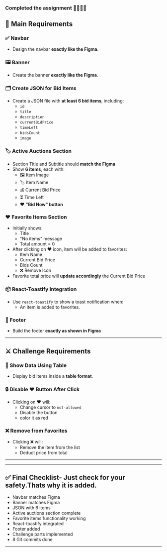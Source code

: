 ### Completed the assignment 🎉✅✅😍

## 📌 **Main Requirements**

### ✅ Navbar

- Design the navbar **exactly like the Figma**.

### 🖼️ Banner

- Create the banner **exactly like the Figma**.

### 🗂️ Create JSON for Bid Items

- Create a JSON file with **at least 6 bid items**, including:
  - `id`
  - `title`
  - `description`
  - `currentBidPrice`
  - `timeLeft`
  - `bidsCount`
  - `image`

### 🏷️ Active Auctions Section

- Section Title and Subtitle should **match the Figma**
- Show **6 items**, each with:
  - 🖼️ Item Image
  - 🏷️ Item Name
  - 💰 Current Bid Price
  - ⏳ Time Left
  - ❤️ **"Bid Now" button**

### ❤️ Favorite Items Section

- Initially shows:
  - Title
  - "No items" message
  - Total amount = 0
- After clicking on ❤️ icon, item will be added to favorites:
  - Item Name
  - Current Bid Price
  - Bids Count
  - ❌ Remove Icon
- Favorite total price will **update accordingly** the Current Bid Price

### 📦 React-Toastify Integration

- Use `react-toastify` to show a toast notification when:
  - An item is added to favorites.

### 🦶 Footer

- Build the footer **exactly as shown in Figma**

---

## ⚔️ **Challenge Requirements**

### 🧾 Show Data Using Table

- Display bid items inside a **table format**.

### 🔒 Disable ❤️ Button After Click

- Clicking on ❤️ will:
  - Change cursor to `not-allowed`
  - Disable the button
  - color it as red

### ❌ Remove from Favorites

- Clicking ❌ will:
  - Remove the item from the list
  - Deduct price from total

---

---

## ✅ Final Checklist- Just check for your safety.Thats why it is added.

- Navbar matches Figma
- Banner matches Figma
- JSON with 6 items
- Active auctions section complete
- Favorite items functionality working
- React-toastify integrated
- Footer added
- Challenge parts implemented
- 8 Git commits done

---
